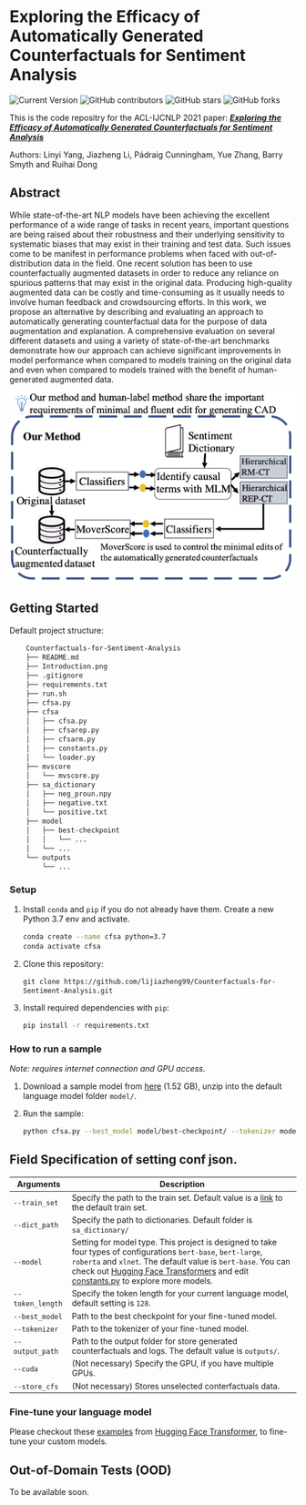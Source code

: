 # Exploring the Efficacy of Automatically Generated Counterfactuals for Sentiment Analysis

![Current Version](https://img.shields.io/badge/version-v1.0-blue)
![GitHub contributors](https://img.shields.io/github/contributors/lijiazheng99/Counterfactuals-for-Sentiment-Analysis)
![GitHub stars](https://img.shields.io/github/stars/lijiazheng99/Counterfactuals-for-Sentiment-Analysis?style=social)
![GitHub forks](https://img.shields.io/github/forks/lijiazheng99/Counterfactuals-for-Sentiment-Analysis?style=social)

This is the code repositry for the ACL-IJCNLP 2021 paper: ***[Exploring the Efficacy of Automatically Generated Counterfactuals for Sentiment Analysis](https://arxiv.org/pdf/2106.15231.pdf)***

Authors: Linyi Yang, Jiazheng Li, Pádraig Cunningham, Yue Zhang, Barry Smyth and Ruihai Dong

## Abstract

While state-of-the-art NLP models have been achieving the excellent performance of a wide range of tasks in recent years, important questions are being raised about their robustness and their underlying sensitivity to systematic biases that may exist in their training and test data. Such issues come to be manifest in performance problems when faced with out-of-distribution data in the field. One recent solution has been to use counterfactually augmented datasets in order to reduce any reliance on spurious patterns that may exist in the original data. Producing high-quality augmented data can be costly and time-consuming as it usually needs to involve human feedback and crowdsourcing efforts. In this work, we propose an alternative by describing and evaluating an approach to automatically generating counterfactual data for the purpose of data augmentation and explanation. A comprehensive evaluation on several different datasets and using a variety of state-of-the-art benchmarks demonstrate how our approach can achieve significant improvements in model performance when compared to models training on the original data and even when compared to models trained with the benefit of human-generated augmented data.

<p align="center">
<img src="./Introduction.png" width="550" >
</p>

## Getting Started

Default project structure:
```
	Counterfactuals-for-Sentiment-Analysis
	├── README.md
	├── Introduction.png
	├── .gitignore
	├── requirements.txt
	├── run.sh
	├── cfsa.py
	├── cfsa
	│   ├── cfsa.py
	│   ├── cfsarep.py
	│   ├── cfsarm.py
	│   ├── constants.py
	│   └── loader.py
	├── mvscore
	│   └── mvscore.py
	├── sa_dictionary
	│   ├── neg_proun.npy
	│   ├── negative.txt
	│   └── positive.txt
	├── model
	│   ├── best-checkpoint
	│   │   └── ...
	│   └── ...
	└── outputs
	    └── ...
```

### Setup

1. Install `conda` and `pip` if you do not already have them. Create a new Python 3.7 env and activate.

    ```bash
    conda create --name cfsa python=3.7 
    conda activate cfsa
    ```

1. Clone this repository:

    ```
    git clone https://github.com/lijiazheng99/Counterfactuals-for-Sentiment-Analysis.git
    ```

1. Install required dependencies with `pip`: 

    ```bash
    pip install -r requirements.txt
    ```

### How to run a sample

*Note: requires internet connection and GPU access.*

1. Download a sample model from [here](https://drive.google.com/file/d/1Nli4xsdvPkpaYw2gh7kwewoTeXJ2Bu7O/view?usp=sharing) (1.52 GB), unzip into the default language model folder `model/`.

1. Run the sample: 

    ```bash
    python cfsa.py --best_model model/best-checkpoint/ --tokenizer model/
    ```

## Field Specification of setting conf json.
   
| Arguments   | Description |
| ----------- | ----------- |
| `--train_set` | Specify the path to the train set. Default value is a [link](https://raw.githubusercontent.com/acmi-lab/counterfactually-augmented-data/master/sentiment/orig/train.tsv) to the default train set. |
| `--dict_path` | Specify the path to dictionaries. Default folder is `sa_dictionary/` |
|`--model`| Setting for model type. This project is designed to take four types of configurations `bert-base`, `bert-large`, `roberta` and `xlnet`. The default value is `bert-base`. You can check out [Hugging Face Transformers](https://huggingface.co/transformers/pretrained_models.html) and edit [constants.py](https://github.com/lijiazheng99/Counterfactuals-for-Sentiment-Analysis/blob/master/cfsa/constants.py) to explore more models.|
|`--token_length`| Specify the token length for your current language model, default setting is `128`.|
|`--best_model`| Path to the best checkpoint for your fine-tuned model.|
|`--tokenizer`| Path to the tokenizer of your fine-tuned model.|
|`--output_path`| Path to the output folder for store generated counterfactuals and logs. The default value is `outputs/`.|
|`--cuda`| (Not necessary) Specify the GPU, if you have multiple GPUs.|
|`--store_cfs`| (Not necessary) Stores unselected conterfactuals data.|

### Fine-tune your language model

Please checkout these [examples](https://huggingface.co/transformers/custom_datasets.html) from [Hugging Face Transformer](https://huggingface.co/), to fine-tune your custom models.

## Out-of-Domain Tests (OOD)

To be available soon. 

